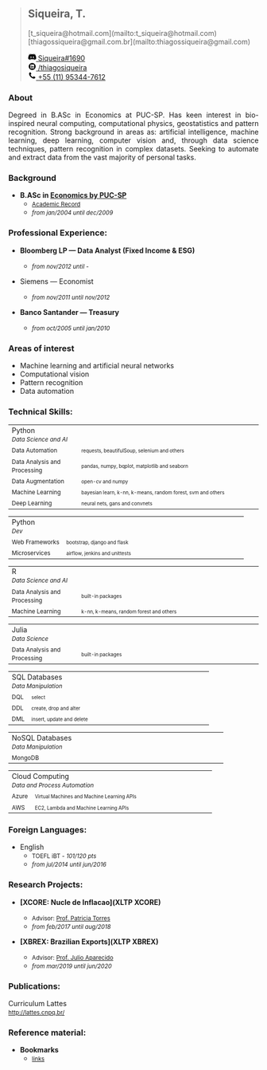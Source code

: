 > <h2>Siqueira, T.</h2>
> [t_siqueira@hotmail.com](mailto:t_siqueira@hotmail.com)<br/>
> [thiagossiqueira@gmail.com.br](mailto:thiagossiqueira@gmail.com)<br/>
>
> <a href=""><img src="/assets/img/discord.jpg" height="16px"/> Siqueira#1690</a><br/>
> <a href="http://linkedin.com/in/thiago-siqueira/" target="_blank"><img src="/assets/img/linkedin.png" height="16px"/> /thiagosiqueira</a><br/>
> <a href=""><img src="/assets/img/phone.png" height="16px"/> +55 (11) 95344-7612</a><br/>

### About
<p style="text-align: justify">
    Degreed in B.ASc in Economics at PUC-SP. Has keen interest in bio-inspired neural
    computing, computational physics, geostatistics and pattern recognition. Strong background in areas as:
    artificial intelligence, machine learning, deep learning, computer vision and, through data science
    techniques, pattern recognition in complex datasets. Seeking to automate and extract data from the vast
    majority of personal tasks.
</p>

### Background
- __B.ASc in [Economics by PUC-SP](https://www.pucsp.br/graduacao/ciencias-economicas)__
    - <small>[Academic Record](assets/files/xxx.pdf)</small>
    - <small>_from jan/2004 until dec/2009_</small>


### Professional Experience:
- __Bloomberg LP — Data Analyst (Fixed Income & ESG)__
    - <small>_from nov/2012 until -_</small>

-   Siemens — Economist
    - <small>_from nov/2011 until nov/2012_</small>

- __Banco Santander — Treasury__
    - <small>_from oct/2005 until jan/2010_</small>

### Areas of interest
- Machine learning and artificial neural networks
- Computational vision
- Pattern recognition
- Data automation

### Technical Skills:
<table>
    <tr><td colspan="2">
      Python
      <br/><small><i>Data Science and AI</i></small>
    </td></tr>  
    <tr>
      <td><small>Data Automation</small></td>
      <td width="350"><small><small>requests, beautifulSoup, selenium and others</small></small></td>
    </tr>
    <tr>
      <td><small>Data Analysis and Processing</small></td>
      <td width="350"><small><small>pandas, numpy, bqplot, matplotlib and seaborn</small></small></td>
    </tr>
    <tr>
      <td><small>Data Augmentation</small></td>
      <td width="350"><small><small>open-cv and numpy</small></small></td>
    </tr>
    <tr>
      <td><small>Machine Learning</small></td>
      <td width="350"><small><small>bayesian learn, k-nn, k-means, random forest, svm and others</small></small></td>
    </tr>
    <tr>
      <td><small>Deep Learning</small></td>
      <td width="350"><small><small>neural nets, gans and convnets</small></small></td>
    </tr>
</table>
<table>
    <tr><td colspan="2">
      Python
      <br/><small><i>Dev</i></small>
    </td></tr>
    <tr>
      <td><small>Web Frameworks</small></td>
      <td width="350"><small><small>bootstrap, django and flask</small></small></td>
    </tr>
    <tr>
      <td><small>Microservices</small></td>
      <td width="350"><small><small>airflow, jenkins and unittests</small></small></td>
    </tr>
</table>
<table>
    <tr><td colspan="2">
      R
      <br/><small><i>Data Science and AI</i></small>
    </td></tr>  
    <tr>
      <td><small>Data Analysis and Processing</small></td>
      <td width="350"><small><small>built-in packages</small></small></td>
    </tr>
    <tr>
      <td><small>Machine Learning</small></td>
      <td width="350"><small><small>k-nn, k-means, random forest and others</small></small></td>
    </tr>
</table>
<table>
    <tr><td colspan="2">
      Julia
      <br/><small><i>Data Science</i></small>
    </td></tr>  
    <tr>
      <td><small>Data Analysis and Processing</small></td>
      <td width="350"><small><small>built-in packages</small></small></td>
    </tr>
</table>
<table>
    <tr><td colspan="2">
      SQL Databases
      <br/><small><i>Data Manipulation</i></small>
    </td></tr>  
    <tr>
      <td><small>DQL</small></td>
      <td width="350"><small><small>select</small></small></td>
    </tr>
    <tr>
      <td><small>DDL</small></td>
      <td width="350"><small><small>create, drop and alter</small></small></td>
    </tr>
    <tr>
      <td><small>DML</small></td>
      <td width="350"><small><small>insert, update and delete</small></small></td>
    </tr>
</table>
<table>
    <tr><td colspan="2">
      NoSQL Databases
      <br/><small><i>Data Manipulation</i></small>
    </td></tr>  
    <tr>
      <td><small>MongoDB</small></td>
      <td width="350"><small><small> </small></small></td>
    </tr>
  
</table>
<table>
    <tr><td colspan="2">
      Cloud Computing
      <br/><small><i>Data and Process Automation</i></small>
    </td></tr>
    <tr>
      <td><small>Azure</small></td>
      <td width="350"><small><small>Virtual Machines and Machine Learning APIs</small></small></td>
    </tr>
    <tr>
      <td><small>AWS</small></td>
      <td width="350"><small><small>EC2, Lambda and Machine Learning APIs</small></small></td>
    </tr>
 
</table>

### Foreign Languages:
- English
    - <small>TOEFL iBT - _101/120 pts_</small> 
    - <small>_from jul/2014 until jun/2016_</small>

### Research Projects:
- __[XCORE: Nucle de Inflacao](XLTP XCORE<GO>)__
    - <small>Advisor: [Prof. Patricia Torres](https://www.linkedin.com/in/patricia-torres/) </small>
    - <small>_from feb/2017 until aug/2018_</small>
 
- __[XBREX: Brazilian Exports](XLTP XBREX<GO>)__
    - <small>Advisor: [Prof. Julio Aparecido](https://www.linkedin.com/in/julio-aparecido/) </small>
    - <small>_from mar/2019 until jun/2020_</small>

### Publications:
<p>Curriculum Lattes<br/>
<a href="http://lattes.cnpq.br/"><small>http://lattes.cnpq.br/</small></a></p>



### Reference material:
- __Bookmarks__
    - <small>[links](assets/files/bookmarks.xlsx)</small>
    

    